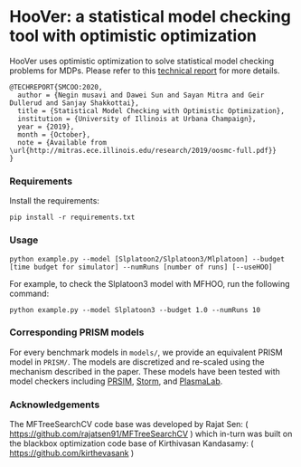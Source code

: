 # HooVer: a statistical model checking tool with optimistic optimization

HooVer uses optimistic optimization to solve statistical model checking problems for MDPs. Please refer to this [technical report](http://mitras.ece.illinois.edu/research/2019/oosmc-full.pdf) for more details.

```
@TECHREPORT{SMCOO:2020,
  author = {Negin musavi and Dawei Sun and Sayan Mitra and Geir Dullerud and Sanjay Shakkottai},
  title = {Statistical Model Checking with Optimistic Optimization},
  institution = {University of Illinois at Urbana Champaign},
  year = {2019},
  month = {October},
  note = {Available from \url{http://mitras.ece.illinois.edu/research/2019/oosmc-full.pdf}}
}
```

### Requirements
Install the requirements:
```
pip install -r requirements.txt
```

### Usage
```
python example.py --model [Slplatoon2/Slplatoon3/Mlplatoon] --budget [time budget for simulator] --numRuns [number of runs] [--useHOO]
```

For example, to check the Slplatoon3 model with MFHOO, run the following command:
```
python example.py --model Slplatoon3 --budget 1.0 --numRuns 10
```

### Corresponding PRISM models
For every benchmark models in ```models/```, we provide an equivalent PRISM model in ```PRISM/```. The models are discretized and re-scaled using the mechanism described in the paper. These models have been tested with model checkers including [PRSIM](http://www.prismmodelchecker.org/), [Storm](http://www.stormchecker.org/), and [PlasmaLab](http://plasma-lab.gforge.inria.fr/plasma_lab_doc/1.4.4/html/index.html).

### Acknowledgements

The MFTreeSearchCV code base was developed by Rajat Sen: ( https://github.com/rajatsen91/MFTreeSearchCV ) which in-turn was built on the blackbox optimization code base of Kirthivasan Kandasamy: ( https://github.com/kirthevasank )
